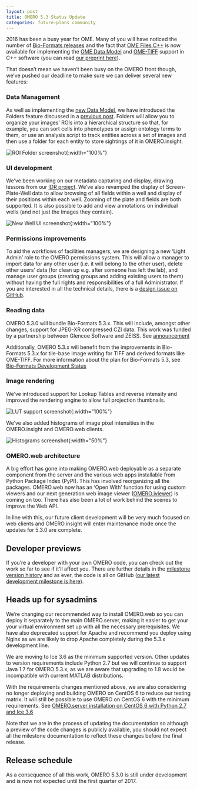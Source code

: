 ```yaml
---
layout: post
title: OMERO 5.3 Status Update
categories: future-plans community
---
```


2016 has been a busy year for OME. Many of you will have noticed the number of
[Bio-Formats releases](https://www.openmicroscopy.org/site/news) and the fact
that [OME Files C++](https://www.openmicroscopy.org/site/products/ome-files-cpp)
is now available for implementing the
[OME Data Model](http://www.openmicroscopy.org/site/support/ome-model/) and
[OME-TIFF](http://www.openmicroscopy.org/site/support/ome-model/ome-tiff/index.html)
support in C++ software (you can read [our preprint here](http://biorxiv.org/content/early/2016/11/19/088740)).

That doesn’t mean we haven’t been busy on the OMERO front though, we’ve pushed
our deadline to make sure we can deliver several new features:

### Data Management

As well as implementing the [new Data Model](http://www.openmicroscopy.org/site/support/ome-model/schemas/june-2016.html),
we have introduced the Folders feature discussed in a
[previous post](http://blog.openmicroscopy.org/data-model/future-plans/2016/05/23/folders-upcoming/).
Folders will allow you to organize your images’ ROIs into a hierarchical
structure so that, for example, you can sort cells into phenotypes or assign
ontology terms to them, or use an analysis script to track entities across a
set of images and then use a folder for each entity to store sightings of it
in OMERO.insight.

![ROI Folder screenshot](/images/ROI-Folder-Insight.png){:width="100%"}

### UI development

We’ve been working on our metadata capturing and display, drawing lessons from
our [IDR project](http://idr-demo.openmicroscopy.org). We’ve also revamped the
display of Screen-Plate-Well data to allow browsing of all fields within a
well and display of their positions within each well. Zooming of the plate and
fields are both supported. It is also possible to add and view annotations on
individual wells (and not just the Images they contain).

![New Well UI screenshot](/images/grid_view.png){:width="100%"}

### Permissions improvements

To aid the workflows of facilities managers, we are designing a new ‘Light
Admin’ role to the OMERO permissions system. This will allow a manager to
import data for any other user (i.e. it will belong to the other user), delete
other users’ data (for clean up e.g. after someone has left the lab), and
manage user groups (creating groups and adding existing users to them) without
having the full rights and responsibilities of a full Administrator. If you
are interested in all the technical details, there is a
[design issue on GitHub](https://github.com/openmicroscopy/design/issues/62).

### Reading data

OMERO 5.3.0 will bundle Bio-Formats 5.3.x. This will include,
amongst other changes, support for JPEG-XR compressed CZI data. 
This work was funded by a partnership between Glencoe Software and ZEISS. 
See [announcement](http://glencoesoftware.com/2016-08-30-glencoe-software-zeiss-partner-open-source-file-reader-whole-slide.html)

Additionally, OMERO 5.3.x will benefit from the improvements in Bio-Formats 5.3.x
for tile-base image writing for TIFF and derived formats like OME-TIFF.
For more information about the plan for Bio-Formats 5.3, see [Bio-Formats Development Status](http://blog.openmicroscopy.org/data-model/future-plans/2016/11/01/bf-status/)

### Image rendering

We’ve introduced support for Lookup Tables and reverse intensity and improved
the rendering engine to allow full projection thumbnails.

![LUT support screenshot](/images/LUT.png){:width="100%"}

We’ve also added histograms of image pixel intensities in the OMERO.insight
and OMERO.web clients.

![Histograms screenshot](/images/histograms.png){:width="50%"}

### OMERO.web architecture

A big effort has gone into making OMERO.web deployable as a separate component
from the server and the various web apps installable from Python Package Index
(PyPI). This has involved reorganizing all the packages. OMERO.web now has an
‘Open With’ function for using custom viewers and our next generation web
image viewer ([OMERO.iviewer](https://github.com/ome/omero-iviewer)) is coming
on too. There has also been a lot of work behind the scenes to improve the Web
API.

In line with this, our future client development will be very much focused on
web clients and OMERO.insight will enter maintenance mode once the updates for
5.3.0 are complete.

## Developer previews

If you’re a developer with your own OMERO code, you can check out the work so
far to see if it’ll affect you. There are further details in the
[milestone version history](https://www.openmicroscopy.org/site/support/omero5.3/users/history.html)
and as ever, the code is all on GitHub ([our latest development milestone is here](https://github.com/openmicroscopy/openmicroscopy/releases/tag/v5.3.0-m6)).

## Heads up for sysadmins

We’re changing our recommended way to install OMERO.web so you can deploy it
separately to the main OMERO.server, making it easier to get your your virtual
environment set up with all the necessary prerequisites. We have also
deprecated support for Apache and recommend you deploy using Nginx as we are
likely to drop Apache completely during the 5.3.x development line.

We are moving to Ice 3.6 as the minimum supported version. Other updates to
version requirements include Python 2.7 but we will continue to support Java
1.7 for OMERO 5.3.x, as we are aware that upgrading to 1.8 would be
incompatible with current MATLAB distributions.

With the requirements changes mentioned above, we are also considering no longer
deploying and building OMERO on CentOS 6 to reduce our testing matrix.
It will still be possible to use OMERO on CentOS 6 with the minimum 
requirements.
See [OMERO.server installation on CentOS 6 with Python 2.7 and Ice 3.6](https://www.openmicroscopy.org/site/support/omero5.2/sysadmins/unix/server-centos6-ice36.html)

Note that we are in the process of updating the documentation so although a
preview of the code changes is publicly available, you should not expect all
the milestone documentation to reflect these changes before the final release.

## Release schedule

As a consequence of all this work, OMERO 5.3.0 is still under development and
is now not expected until the first quarter of 2017.

